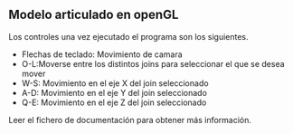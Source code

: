 <h2>Modelo articulado en openGL</h2>
<p>Los controles una vez ejecutado el programa son los siguientes.</p>
<ul>
<li>Flechas de teclado: Movimiento de camara</li>
<li>O-L:Moverse entre los distintos joins para seleccionar el que se desea mover</li>
<li>W-S: Movimiento en el eje X del join seleccionado</li>
<li>A-D: Movimiento en el eje Y del join seleccionado</li>
<li>Q-E: Movimiento en el eje Z del join seleccionado</li>
</ul>

<p>
Leer el fichero de documentación para obtener más información.
</p>
